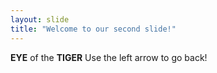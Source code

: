 ```yaml
---
layout: slide
title: "Welcome to our second slide!"
---
```

**EYE** of the **TIGER**
Use the left arrow to go back!
